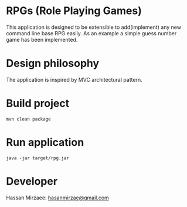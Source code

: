 # RPGs (Role Playing Games)

This application is designed to be extensible to add(implement) any new command line base RPG easily.
As an example a simple guess number game has been implemented.

# Design philosophy
The application is inspired by MVC architectural pattern.

# Build project
```
mvn clean package
```

# Run application
```
java -jar target/rpg.jar
```

# Developer
Hassan Mirzaee: 
hasanmirzae@gmail.com
